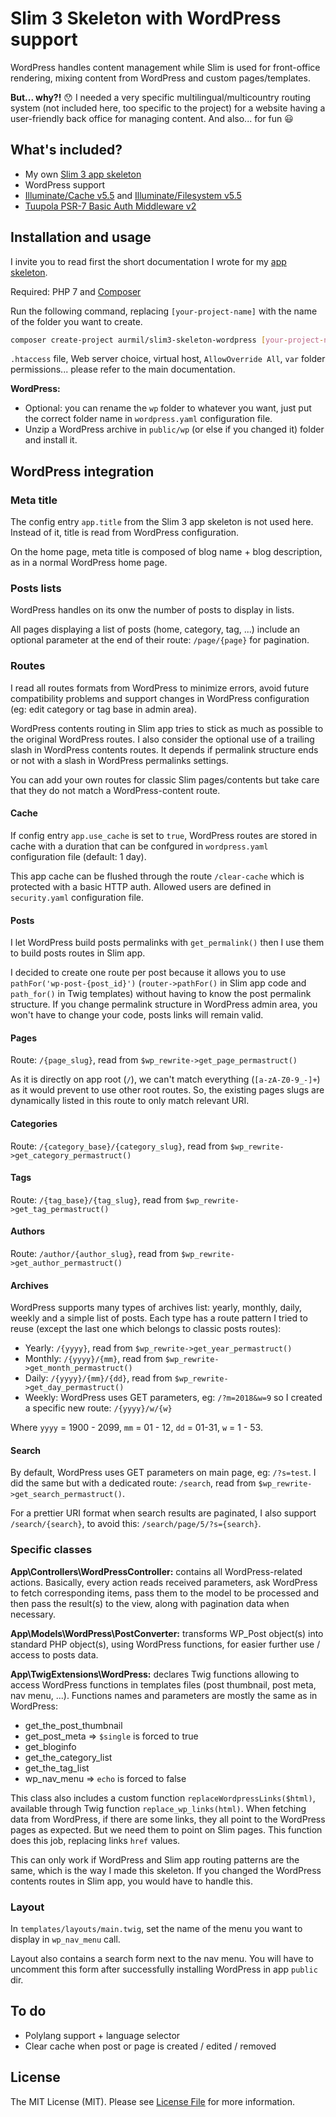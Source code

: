 # Slim 3 Skeleton with WordPress support

WordPress handles content management while Slim is used for front-office rendering, mixing content from WordPress and custom pages/templates.

**But... why?!** :hushed: I needed a very specific multilingual/multicountry routing system (not included here, too specific to the project) for a website having a user-friendly back office for managing content. And also... for fun :smiley:

## What's included?

* My own [Slim 3 app skeleton](https://github.com/aurmil/slim3-skeleton)
* WordPress support
* [Illuminate/Cache v5.5](https://github.com/illuminate/cache/tree/5.5) and [Illuminate/Filesystem v5.5](https://github.com/illuminate/filesystem/tree/5.5)
* [Tuupola PSR-7 Basic Auth Middleware v2](https://github.com/tuupola/slim-basic-auth/tree/2.x)

## Installation and usage

I invite you to read first the short documentation I wrote for my [app skeleton](https://github.com/aurmil/slim3-skeleton).

Required: PHP 7 and [Composer](https://getcomposer.org/doc/00-intro.md)

Run the following command, replacing `[your-project-name]` with the name of the folder you want to create.

```sh
composer create-project aurmil/slim3-skeleton-wordpress [your-project-name]
```

`.htaccess` file, Web server choice, virtual host, `AllowOverride All`, `var` folder permissions... please refer to the main documentation.

**WordPress:**

* Optional: you can rename the `wp` folder to whatever you want, just put the correct folder name in `wordpress.yaml` configuration file.
* Unzip a WordPress archive in `public/wp` (or else if you changed it) folder and install it.

## WordPress integration

### Meta title

The config entry `app.title` from the Slim 3 app skeleton is not used here. Instead of it, title is read from WordPress configuration.

On the home page, meta title is composed of blog name + blog description, as in a normal WordPress home page.

### Posts lists

WordPress handles on its onw the number of posts to display in lists.

All pages displaying a list of posts (home, category, tag, ...) include an optional parameter at the end of their route: `/page/{page}` for pagination.

### Routes

I read all routes formats from WordPress to minimize errors, avoid future compatibility problems and support changes in WordPress configuration (eg: edit category or tag base in admin area).

WordPress contents routing in Slim app tries to stick as much as possible to the original WordPress routes. I also consider the optional use of a trailing slash in WordPress contents routes. It depends if permalink structure ends or not with a slash in WordPress permalinks settings.

You can add your own routes for classic Slim pages/contents but take care that they do not match a WordPress-content route.

#### Cache

If config entry `app.use_cache` is set to `true`, WordPress routes are stored in cache with a duration that can be confgured in `wordpress.yaml` configuration file (default: 1 day).

This app cache can be flushed through the route `/clear-cache` which is protected with a basic HTTP auth. Allowed users are defined in `security.yaml` configuration file.

#### Posts

I let WordPress build posts permalinks with `get_permalink()` then I use them to build posts routes in Slim app.

I decided to create one route per post because it allows you to use `pathFor('wp-post-{post_id}')` (`router->pathFor()` in Slim app code and `path_for()` in Twig templates) without having to know the post permalink structure. If you change permalink structure in WordPress admin area, you won't have to change your code, posts links will remain valid.

#### Pages

Route: `/{page_slug}`, read from `$wp_rewrite->get_page_permastruct()`

As it is directly on app root (`/`), we can't match everything (`[a-zA-Z0-9_-]+`) as it would prevent to use other root routes. So, the existing pages slugs are dynamically listed in this route to only match relevant URI.

#### Categories

Route: `/{category_base}/{category_slug}`, read from `$wp_rewrite->get_category_permastruct()`

#### Tags

Route: `/{tag_base}/{tag_slug}`, read from `$wp_rewrite->get_tag_permastruct()`

#### Authors

Route: `/author/{author_slug}`, read from `$wp_rewrite->get_author_permastruct()`

#### Archives

WordPress supports many types of archives list: yearly, monthly, daily, weekly and a simple list of posts. Each type has a route pattern I tried to reuse (except the last one which belongs to classic posts routes):

* Yearly: `/{yyyy}`, read from `$wp_rewrite->get_year_permastruct()`
* Monthly: `/{yyyy}/{mm}`, read from `$wp_rewrite->get_month_permastruct()`
* Daily: `/{yyyy}/{mm}/{dd}`, read from `$wp_rewrite->get_day_permastruct()`
* Weekly: WordPress uses GET parameters, eg: `/?m=2018&w=9` so I created a specific new route: `/{yyyy}/w/{w}`

Where `yyyy` = 1900 - 2099, `mm` = 01 - 12, `dd` = 01-31, `w` = 1 - 53.

#### Search

By default, WordPress uses GET parameters on main page, eg: `/?s=test`. I did the same but with a dedicated route: `/search`, read from `$wp_rewrite->get_search_permastruct()`.

For a prettier URI format when search results are paginated, I also support `/search/{search}`, to avoid this: `/search/page/5/?s={search}`.

### Specific classes

**App\Controllers\WordPressController:** contains all WordPress-related actions. Basically, every action reads received parameters, ask WordPress to fetch corresponding items, pass them to the model to be processed and then pass the result(s) to the view, along with pagination data when necessary.

**App\Models\WordPress\PostConverter:** transforms WP_Post object(s) into standard PHP object(s), using WordPress functions, for easier further use / access to posts data.

**App\TwigExtensions\WordPress:** declares Twig functions allowing to access WordPress functions in templates files (post thumbnail, post meta, nav menu, ...). Functions names and parameters are mostly the same as in WordPress:

* get_the_post_thumbnail
* get_post_meta => `$single` is forced to true
* get_bloginfo
* get_the_category_list
* get_the_tag_list
* wp_nav_menu => `echo` is forced to false

This class also includes a custom function `replaceWordpressLinks($html)`, available through Twig function `replace_wp_links(html)`. When fetching data from WordPress, if there are some links, they all point to the WordPress pages as expected. But we need them to point on Slim pages. This function does this job, replacing links `href` values.

This can only work if WordPress and Slim app routing patterns are the same, which is the way I made this skeleton. If you changed the WordPress contents routes in Slim app, you would have to handle this.

### Layout

In `templates/layouts/main.twig`, set the name of the menu you want to display in `wp_nav_menu` call.

Layout also contains a search form next to the nav menu. You will have to uncomment this form after successfully installing WordPress in app `public` dir.

## To do

* Polylang support + language selector
* Clear cache when post or page is created / edited / removed

## License

The MIT License (MIT). Please see [License File](https://github.com/aurmil/slim3-skeleton-wordpress/blob/master/LICENSE.md) for more information.
